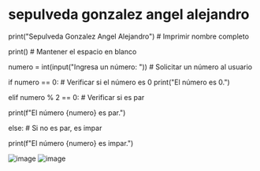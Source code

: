 # sepulveda gonzalez angel alejandro

print("Sepulveda Gonzalez Angel Alejandro") # Imprimir nombre completo


print()  # Mantener el espacio en blanco

numero = int(input("Ingresa un número: ")) # Solicitar un número al usuario

if numero == 0: # Verificar si el número es 0
   print("El número es 0.")

elif numero % 2 == 0: # Verificar si es par

  print(f"El número {numero} es par.")
  
else: # Si no es par, es impar
    
  print(f"El número {numero} es impar.")

![image](https://github.com/user-attachments/assets/c51d7942-c7dc-46ea-b233-1dfec3184e09)
![image](https://github.com/user-attachments/assets/6203b153-916d-4873-91d0-3624436943bc)
